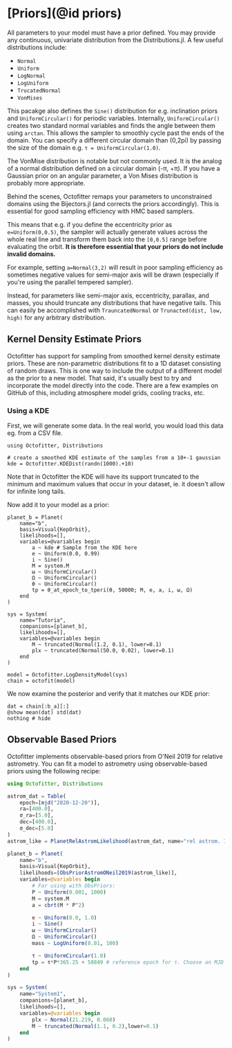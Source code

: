 # [Priors](@id priors)

All parameters to your model must have a prior defined.
You may provide any continuous, univariate distribution from the Distributions.jl.
A few useful distributions include:

* `Normal`
* `Uniform`
* `LogNormal`
* `LogUniform`
* `TrucatedNormal`
* `VonMises`

This pacakge also defines the `Sine()` distribution for e.g. inclination priors and `UniformCircular()` for periodic variables.
Internally, `UniformCircular()` creates two standard normal variables and finds the angle between them using `arctan`. This allows the sampler to smoothly cycle past the ends of the domain. You can specify a different circular domain than (0,2pi) by passing the size of the domain e.g. `τ = UniformCircular(1.0)`.

The VonMise distribution is notable but not commonly used. It is the analog of a normal distribution defined on a circular domain (-π, +π). If you have a Gaussian prior on an angular parameter, a Von Mises distribution is probably more appropriate.

Behind the scenes, Octofitter remaps your parameters to unconstrained domains using the Bijectors.jl (and corrects the priors accordingly). This is essential for good sampling efficiency with HMC based samplers.

This means that e.g. if you define the eccentricity prior as `e=Uniform(0,0.5)`, the sampler will actually generate values across the whole real line and transform them back into the `[0,0.5]` range before evaluating the orbit.
**It is therefore essential that your priors do not include invalid domains.**

For example, setting `a=Normal(3,2)` will result in poor sampling efficiency as sometimes negative values for semi-major axis will be drawn (especially if you're using the parallel tempered sampler).

Instead, for parameters like semi-major axis, eccentricity, parallax, and masses, you should truncate any distributions that have negative tails.
This can easily be accomplished with `TrauncatedNormal` or `Trunacted(dist, low, high)` for any arbitrary distribution.


## Kernel Density Estimate Priors

Octofitter has support for sampling from smoothed kernel density estimate priors. These are non-parametric distributions fit to a 1D dataset consisting of random draws. This is one way to include the output of a different model as the prior to a new model. That said, it's usually best to try and incorporate the model directly into the code. There are a few examples on GitHub of this, including atmosphere model grids, cooling tracks, etc.

### Using a KDE
First, we will generate some data. In the real world, you would load this data eg. from a CSV file.
```@example 1
using Octofitter, Distributions

# create a smoothed KDE estimate of the samples from a 10+-1 gaussian
kde = Octofitter.KDEDist(randn(1000).+10)
```

Note that in Octofitter the KDE will have its support truncated to the minimum and maximum values that occur in your dataset, ie. it doesn't allow for infinite long tails.

Now add it to your model as a prior:
```@example 1
planet_b = Planet(
    name="b",
    basis=Visual{KepOrbit},
    likelihoods=[],
    variables=@variables begin
        a ~ kde # Sample from the KDE here
        e ~ Uniform(0.0, 0.99)
        i ~ Sine()
        M = system.M
        ω ~ UniformCircular()
        Ω ~ UniformCircular()
        θ ~ UniformCircular()
        tp = θ_at_epoch_to_tperi(θ, 50000; M, e, a, i, ω, Ω)
    end
)

sys = System(
    name="Tutoria",
    companions=[planet_b],
    likelihoods=[],
    variables=@variables begin
        M ~ truncated(Normal(1.2, 0.1), lower=0.1)
        plx ~ truncated(Normal(50.0, 0.02), lower=0.1)
    end
)

model = Octofitter.LogDensityModel(sys)
chain = octofit(model)
```

We now examine the posterior and verify that it matches our KDE prior:
```@example 1
dat = chain[:b_a][:]
@show mean(dat) std(dat)
nothing # hide
```

## Observable Based Priors

Octofitter implements observable-based priors from O'Neil 2019 for relative astrometry. You can fit a model to astrometry using observable-based priors using the following recipe:


```julia
using Octofitter, Distributions

astrom_dat = Table(
    epoch=[mjd("2020-12-20")], 
    ra=[400.0], 
    σ_ra=[5.0], 
    dec=[400.0], 
    σ_dec=[5.0]
)
astrom_like = PlanetRelAstromLikelihood(astrom_dat, name="rel astrom. 1")

planet_b = Planet(
    name="b",
    basis=Visual{KepOrbit},
    likelihoods=[ObsPriorAstromONeil2019(astrom_like)],
    variables=@variables begin
        # For using with ObsPriors:
        P ~ Uniform(0.001, 1000)
        M = system.M
        a = cbrt(M * P^2)

        e ~ Uniform(0.0, 1.0)
        i ~ Sine()
        ω ~ UniformCircular()
        Ω ~ UniformCircular()
        mass ~ LogUniform(0.01, 100)

        τ ~ UniformCircular(1.0)
        tp = τ*P*365.25 + 58849 # reference epoch for τ. Choose an MJD date near your data.
    end
)

sys = System(
    name="System1",
    companions=[planet_b],
    likelihoods=[],
    variables=@variables begin
        plx ~ Normal(21.219, 0.060)
        M ~ truncated(Normal(1.1, 0.2),lower=0.1)
    end
)
```
